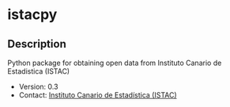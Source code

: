 # istacpy

## DescriptionPython package for obtaining open data from Instituto Canario de Estadistica (ISTAC)
* Version: 0.3   
* Contact: [Instituto Canario de Estadística (ISTAC)](edatos.istac@gobiernodecanarias.org)
